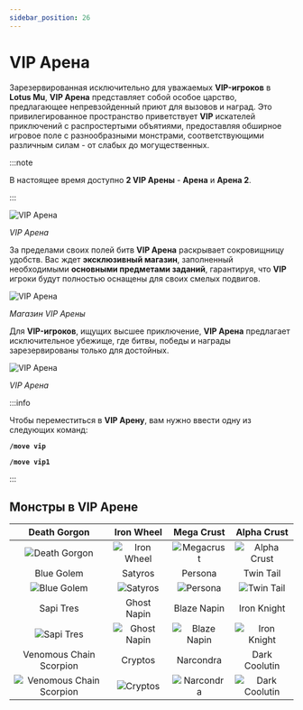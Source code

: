 ```yaml
---
sidebar_position: 26
---
```


# VIP Арена

Зарезервированная исключительно для уважаемых **VIP-игроков** в **Lotus Mu**, **VIP Арена** представляет собой особое царство, предлагающее непревзойденный приют для вызовов и наград. Это привилегированное пространство приветствует **VIP** искателей приключений с распростертыми объятиями, предоставляя обширное игровое поле с разнообразными монстрами, соответствующими различным силам - от слабых до могущественных.

:::note

В настоящее время доступно **2 VIP Арены** - **Арена** и **Арена 2**.

:::

![VIP Арена](/img/maps/arena-1.jpg)

_VIP Арена_

За пределами своих полей битв **VIP Арена** раскрывает сокровищницу удобств. Вас ждет **эксклюзивный магазин**, заполненный необходимыми **основными предметами заданий**, гарантируя, что **VIP** игроки будут полностью оснащены для своих смелых подвигов.

![VIP Арена](/img/maps/arena-shop.jpg)

_Магазин VIP Арены_

Для **VIP-игроков**, ищущих высшее приключение, **VIP Арена** предлагает исключительное убежище, где битвы, победы и награды зарезервированы только для достойных.

![VIP Арена](/img/maps/arena-2.jpg)

_VIP Арена_

:::info

Чтобы переместиться в **VIP Арену**, вам нужно ввести одну из следующих команд:

**`/move vip`**

**`/move vip1`**

:::

## Монстры в VIP Арене

|                                 Death Gorgon                                  |                          Iron Wheel                          |                          Mega Crust                          |                        Alpha Crust                         |
| :---------------------------------------------------------------------------: | :----------------------------------------------------------: | :----------------------------------------------------------: | :--------------------------------------------------------: |
|           ![Death Gorgon](/img/monsters/losttower/death-gorgon.jpg)           |      ![Iron Wheel](/img/monsters/tarkan/iron-wheel.jpg)      |      ![Megacrust](/img/monsters/icarus/mega-crust.jpg)       |    ![Alpha Crust](/img/monsters/icarus/alpha-crust.jpg)    |
|                                  Blue Golem                                   |                           Satyros                            |                           Persona                            |                         Twin Tail                          |
|               ![Blue Golem](/img/monsters/aida/blue-golem.jpg)                |        ![Satyros](/img/monsters/kanturu/satyros.jpg)         |        ![Persona](/img/monsters/kanturu/persona.jpg)         |     ![Twin Tail](/img/monsters/kanturu/twin-tale.jpg)      |
|                                   Sapi Tres                                   |                         Ghost Napin                          |                         Blaze Napin                          |                        Iron Knight                         |
|           ![Sapi Tres](/img/monsters/swamp-of-peace/sapi-tres.jpg)            | ![Ghost Napin](/img/monsters/swamp-of-peace/ghost-napin.jpg) | ![Blaze Napin](/img/monsters/swamp-of-peace/blaze-napin.jpg) |   ![Iron Knight](/img/monsters/la-cleon/iron-knight.jpg)   |
|                            Venomous Chain Scorpion                            |                           Cryptos                            |                          Narcondra                           |                       Dark Coolutin                        |
| ![Venomous Chain Scorpion](/img/monsters/karutan/venomous-chain-scorpion.jpg) |         ![Cryptos](/img/monsters/karutan/crypos.jpg)         |      ![Narcondra](/img/monsters/karutan/narcondra.jpg)       | ![Dark Coolutin](/img/monsters/la-cleon/dark-coolutin.jpg) |
